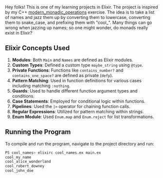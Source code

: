 Hey folks! This is one of my learning projects in Elixir. The project is inspired by my C++ [modern_monadic_operations](https://github.com/BusterWarn/learning_cpp/tree/main/functional_programming_using_cpp/modern_monadic_operations) exercise. The idea is to take a list of names and jazz them up by converting them to lowercase, converting them to snake_case, and prefixing them with "cool_". Many things can go wrong when jazzing up names; so one might wonder, do monads really exist in Elixir?

## Elixir Concepts Used

1. **Modules**: Both `Main` and `Names` are defined as Elixir modules.
2. **Custom Types**: Defined a custom type `maybe_string` using `@type`.
3. **Private Functions**: Functions like `contains_number?` and `contains_one_space?` are defined as private (`defp`).
4. **Pattern Matching**: Used in function definitions for various cases including matching `:nothing`.
5. **Guards**: Used to handle different function argument types and conditions.
6. **Case Statements**: Employed for conditional logic within functions.
7. **Pipelines**: Used the `|>` operator for chaining function calls.
8. **Regular Expressions**: Utilized for pattern matching within strings.
9. **Enum Module**: Used `Enum.map` and `Enum.reject` for list transformations.

## Running the Program

To compile and run the program, navigate to the project directory and run:

```bash
PS cool_names> elixirc cool_names.ex main.ex
cool_my_name
cool_alice_wonderland
cool_robert_downey
cool_john_doe
```